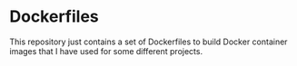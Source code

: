 # Dockerfiles

This repository just contains a set of Dockerfiles to build Docker container images
that I have used for some different projects.
